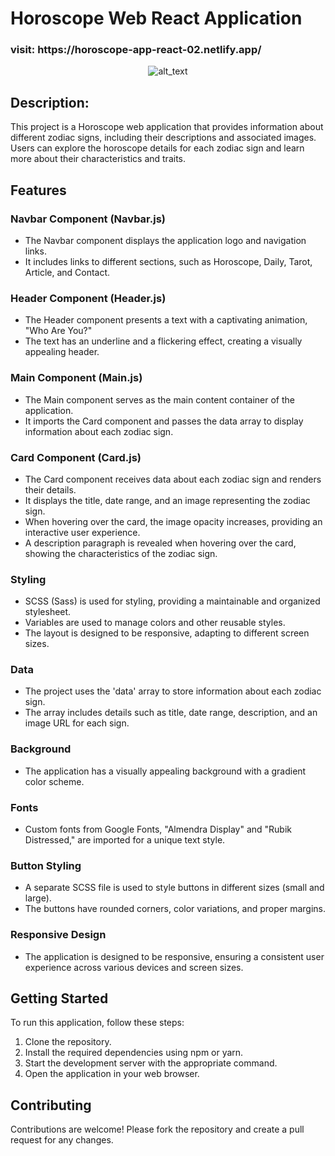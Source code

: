 # Horoscope Web React Application

<h3>visit: https://horoscope-app-react-02.netlify.app/</h3>
<div align="center"> <img alt="alt_text" src="./horoscope.gif"/> </div>

## Description:
This project is a Horoscope web application that provides information about different zodiac signs, including their descriptions and associated images. Users can explore the horoscope details for each zodiac sign and learn more about their characteristics and traits.

## Features

### Navbar Component (Navbar.js)
- The Navbar component displays the application logo and navigation links.
- It includes links to different sections, such as Horoscope, Daily, Tarot, Article, and Contact.

### Header Component (Header.js)
- The Header component presents a text with a captivating animation, "Who Are You?"
- The text has an underline and a flickering effect, creating a visually appealing header.

### Main Component (Main.js)
- The Main component serves as the main content container of the application.
- It imports the Card component and passes the data array to display information about each zodiac sign.

### Card Component (Card.js)
- The Card component receives data about each zodiac sign and renders their details.
- It displays the title, date range, and an image representing the zodiac sign.
- When hovering over the card, the image opacity increases, providing an interactive user experience.
- A description paragraph is revealed when hovering over the card, showing the characteristics of the zodiac sign.

### Styling
- SCSS (Sass) is used for styling, providing a maintainable and organized stylesheet.
- Variables are used to manage colors and other reusable styles.
- The layout is designed to be responsive, adapting to different screen sizes.

### Data
- The project uses the 'data' array to store information about each zodiac sign.
- The array includes details such as title, date range, description, and an image URL for each sign.

### Background
- The application has a visually appealing background with a gradient color scheme.

### Fonts
- Custom fonts from Google Fonts, "Almendra Display" and "Rubik Distressed," are imported for a unique text style.

### Button Styling
- A separate SCSS file is used to style buttons in different sizes (small and large).
- The buttons have rounded corners, color variations, and proper margins.

### Responsive Design
- The application is designed to be responsive, ensuring a consistent user experience across various devices and screen sizes.

## Getting Started
To run this application, follow these steps:
1. Clone the repository.
2. Install the required dependencies using npm or yarn.
3. Start the development server with the appropriate command.
4. Open the application in your web browser.

## Contributing
Contributions are welcome! Please fork the repository and create a pull request for any changes.
